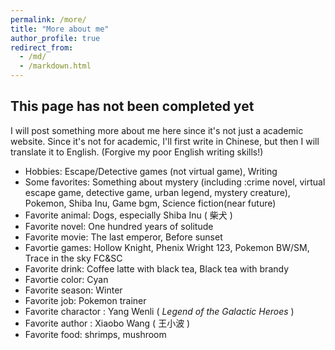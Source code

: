 ```yaml
---
permalink: /more/
title: "More about me"
author_profile: true
redirect_from: 
  - /md/
  - /markdown.html
---
```


## This page has not been completed yet

I will post something more about me here since it's not just a academic website.
Since it's not for academic, I'll first write in Chinese, but then I will translate it to English. (Forgive my poor English writing skills!)

* Hobbies: Escape/Detective games (not virtual game), Writing 
* Some favorites: Something about mystery (including :crime novel, virtual escape game, detective game, urban legend, mystery creature), Pokemon, Shiba Inu, Game bgm, Science fiction(near future)
* Favorite animal: Dogs, especially Shiba Inu ( 柴犬 )
* Favorite novel: One hundred years of solitude 
* Favorite movie: The last emperor, Before sunset
* Favortie games: Hollow Knight, Phenix Wright 123, Pokemon BW/SM, Trace in the sky FC&SC
* Favorite drink: Coffee latte with black tea, Black tea with brandy
* Favortie color: Cyan
* Favorite season: Winter
* Favorite job: Pokemon trainer 
* Favorite charactor :  Yang Wenli ( *Legend of the Galactic Heroes* )
* Favorite author : Xiaobo Wang ( 王小波 )
* Favorite food: shrimps, mushroom

